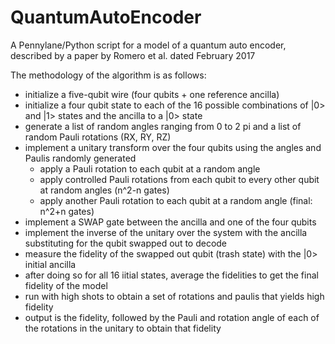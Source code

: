 # QuantumAutoEncoder
A Pennylane/Python script for a model of a quantum auto encoder, described by a paper by Romero et al. dated February 2017

The methodology of the algorithm is as follows:
- initialize a five-qubit wire (four qubits + one reference ancilla)
- initialize a four qubit state to each of the 16 possible combinations of |0> and |1> states and the ancilla to a |0> state
- generate a list of random angles ranging from 0 to 2 pi and a list of random Pauli rotations (RX, RY, RZ)
- implement a unitary transform over the four qubits using the angles and Paulis randomly generated
  - apply a Pauli rotation to each qubit at a random angle
  - apply controlled Pauli rotations from each qubit to every other qubit at random angles (n^2-n gates)
  - apply another Pauli rotation to each qubit at a random angle (final: n^2+n gates)
- implement a SWAP gate between the ancilla and one of the four qubits
- implement the inverse of the unitary over the system with the ancilla substituting for the qubit swapped out to decode
- measure the fidelity of the swapped out qubit (trash state) with the |0> initial ancilla
- after doing so for all 16 iitial states, average the fidelities to get the final fidelity of the model
- run with high shots to obtain a set of rotations and paulis that yields high fidelity
- output is the fidelity, followed by the Pauli and rotation angle of each of the rotations in the unitary to obtain that fidelity
